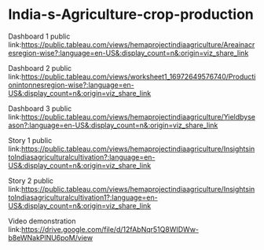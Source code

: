 # India-s-Agriculture-crop-production

Dashboard 1 public link:https://public.tableau.com/views/hemaprojectindiaagriculture/Areainacresregion-wise?:language=en-US&:display_count=n&:origin=viz_share_link

Dashboard 2 public link:https://public.tableau.com/views/worksheet1_16972649576740/Productionintonnesregion-wise?:language=en-US&:display_count=n&:origin=viz_share_link

Dashboard 3 public link:https://public.tableau.com/views/hemaprojectindiaagriculture/Yieldbyseason?:language=en-US&:display_count=n&:origin=viz_share_link

Story 1 public link:https://public.tableau.com/views/hemaprojectindiaagriculture/InsightsintoIndiasagriculturalcultivation?:language=en-US&:display_count=n&:origin=viz_share_link

Story 2 public link:https://public.tableau.com/views/hemaprojectindiaagriculture/InsightsintoIndiasagriculturalcultivation1?:language=en-US&:display_count=n&:origin=viz_share_link

Video demonstration link:https://drive.google.com/file/d/12fAbNqr51Q8WIDWw-b8eWNakPlNU6poM/view
